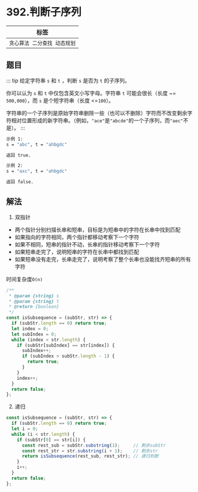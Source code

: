 # 392.判断子序列
|标签|
|---|
|`贪心算法 二分查找 动态规划`|

## 题目
::: tip
给定字符串 `s` 和 `t` ，判断 `s` 是否为 `t` 的子序列。

你可以认为 `s` 和 `t` 中仅包含英文小写字母。字符串 `t` 可能会很长（长度 ~= `500,000`），而 `s` 是个短字符串（长度 <=`100`）。

字符串的一个子序列是原始字符串删除一些（也可以不删除）字符而不改变剩余字符相对位置形成的新字符串。（例如，`"ace"`是`"abcde"`的一个子序列，而`"aec"`不是）。
:::

```bash
示例 1:
s = "abc", t = "ahbgdc"

返回 true.

示例 2:
s = "axc", t = "ahbgdc"

返回 false.
```

## 解法
1. 双指针
- 两个指针分别扫描长串和短串，目标是为短串中的字符在长串中找到匹配
- 如果指向的字符相同，两个指针都移动考察下一个字符
- 如果不相同，短串的指针不动，长串的指针移动考察下一个字符
- 如果短串走完了，说明短串的字符在长串中都找到匹配
- 如果短串没有走完，长串走完了，说明考察了整个长串也没能找齐短串的所有字符

时间复杂度`O(n)`

```js
/**
 * @param {string} s
 * @param {string} t
 * @return {boolean}
 */
const isSubsequence = (subStr, str) => {
  if (subStr.length == 0) return true;
  let index = 0;
  let subIndex = 0;
  while (index < str.length) {           
    if (subStr[subIndex] == str[index]) {
      subIndex++;                         
      if (subIndex > subStr.length - 1) { 
        return true;                      
      }
    }         
    index++;   
  }
  return false;
};
```

2. 递归
```js
const isSubsequence = (subStr, str) => {
  if (subStr.length == 0) return true;
  let i = 0;
  while (i < str.length) {
    if (subStr[0] == str[i]) {
      const rest_sub = subStr.substring(1);     // 剩余subStr
      const rest_str = str.substring(i + 1);    // 剩余str
      return isSubsequence(rest_sub, rest_str); // 递归判断
    }
    i++;
  }
  return false;
};
```